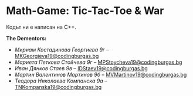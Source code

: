 # Math-Game: Tic-Tac-Toe & War
Кодът ни е написан на C++. 

**The Dementors:**
- _Мириам Костадинова Георгиева 9г_ – MKGeorgieva19@codingburgas.bg
- _Мариета Петкова Стойчева 9г_ – MPStoycheva19@codingburgas.bg
- _Иван Дянков Стаев 9в_ – IDStaev19@codingburgas.bg
- _Мартин Валентинов Мартинов 9б_ – MVMartinov19@codingburgas.bg
- _Теодора Николаева Компанска 9а_ – TNKompanska19@codingburgas.bg 
